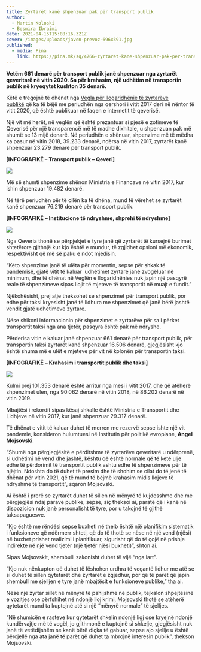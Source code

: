 ```yaml
---
title: Zyrtarët kanë shpenzuar pak për transport publik
author:
  - Martin Koloski
  - Besmira Ibraimi
date: 2021-04-15T15:08:16.321Z
cover: /images/uploads/javen-prevoz-696x391.jpg
published:
  - media: Pina
    link: https://pina.mk/sq/4766-zyrtaret-kane-shpenzuar-pak-per-transport-publik/
---
```

**Vetëm 661 denarë për transport publik janë shpenzuar nga zyrtarët qeveritarë në vitin 2020. Sa për krahasim, një udhëtim në transportin publik në kryeqytet kushton 35 denarë.**

Këtë e tregojnë të dhënat nga [Vegla për llogaridhënie të zyrtarëve publikë](https://vlada.mk/otchetnost-troshoci) që ka të bëjë me periudhën nga qershori i vitit 2017 deri në nëntor të vitit 2020, që është publikuar në faqen e internetit të qeverisë.

Një vit më herët, në veglën që është prezantuar si pjesë e zotimeve të Qeverisë për një transparencë më të madhe dixhitale, u shpenzuan pak më shumë se 13 mijë denarë. Në periudhën e shënuar, shpenzime më të mëdha ka pasur në vitin 2018, 39.233 denarë, ndërsa në vitin 2017, zyrtarët kanë shpenzuar 23.279 denarë për transport publik.

**\[INFOGRAFIKË – Transport publik – Qeveri]**

![](/images/uploads/123.jpg)

Më së shumti shpenzime shënon Ministria e Financave në vitin 2017, kur ishin shpenzuar 19.482 denarë.

Në tërë periudhën për të cilën ka të dhëna, mund të vërehet se zyrtarët kanë shpenzuar 76.219 denarë për transport publik.

**[INFOGRAFIKË** **– Institucione të ndryshme, shprehi të ndryshme]**

![](/images/uploads/1234.jpg)

Nga Qeveria thonë se përpjekjet e tyre janë që zyrtarët të kursejnë burimet shtetërore gjithnjë kur kjo është e mundur, të zgjidhet opsioni më ekonomik, respektivisht që më së paku e ndot mjedisin.

“Këto shpenzime janë të ulëta për momentin, sepse për shkak të pandemisë, gjatë vitit të kaluar  udhëtimet zyrtare janë zvogëluar në minimum, dhe të dhënat në Veglën e llogaridhënies nuk japin një pasqyrë reale të shpenzimeve sipas llojit të mjeteve të transportit në muajt e fundit.”

Njëkohësisht, prej atje theksohet se shpenzimet për transport publik, por edhe për taksi kryesisht janë të lidhura me shpenzimet që janë bërë jashtë vendit gjatë udhëtimeve zyrtare.

Nëse shikoni informacionin për shpenzimet e zyrtarëve për sa i përket transportit taksi nga ana tjetër, pasqyra është pak më ndryshe.

Përderisa vitin e kaluar janë shpenzuar 661 denarë për transport publik, për transportin taksi zyrtarët kanë shpenzuar 16.506 denarë, gjegjësisht kjo është shuma më e ulët e mjeteve për vit në kolonën për transportin taksi.

**[INFOGRAFIKË** **– Krahasim i transportit publik dhe taksi]**

![](/images/uploads/111.jpg)

Kulmi prej 101.353 denarë është arritur nga mesi i vitit 2017, dhe që atëherë shpenzimet ulen, nga 90.062 denarë në vitin 2018, në 86.202 denarë në vitin 2019.

Mbajtësi i rekordit sipas kësaj shkalle është Ministria e Transportit dhe Lidhjeve në vitin 2017, kur janë shpenzuar 29.317 denarë.

Të dhënat e vitit të kaluar duhet të merren me rezervë sepse ishte një vit pandemie, konsideron hulumtuesi në Institutin për politikë evropiane, **Angel Mojsovski**.

“Shumë nga përgjegjësitë e përditshme të zyrtarëve qeveritarë u ndërprenë, si udhëtimi në vend dhe jashtë, kështu që është normale që të ketë ulje edhe të përdorimit të transportit publik ashtu edhe të shpenzimeve për të njëjtin. Ndoshta do të duhet të presim dhe të shohim se cilat do të jenë të dhënat për vitin 2021, që të mund të bëjmë krahasim midis llojeve të ndryshme të transportit”, sqaron Mojsovski.

Ai është i prerë se zyrtarët duhet të sillen në mënyrë të kujdesshme dhe me përgjegjësi ndaj parave publike, sepse, siç theksoi ai, paratë që i kanë në dispozicion nuk janë personalisht të tyre, por u takojnë të gjithë taksapaguesve.

“Kjo është me rëndësi sepse buxheti në thelb është një planifikim sistematik i funksioneve që ndërmerr shteti, që do të thotë se nëse në një vend (njësi) në buxhet prishet realizimi i planifikuar, sigurisht që do të çojë në prishje indirekte në një vend tjetër (një tjetër njësi buxheti)”, shton ai.

Sipas Mojsovskit, shembulli zakonisht duhet të vijë “nga lart”.

“Kjo nuk nënkupton që duhet të lëshohen urdhra të veçantë lidhur me atë se si duhet të sillen qytetarët dhe zyrtarët e zgjedhur, por që të parët që japin shembull me sjelljen e tyre janë mbajtësit e funksioneve publike,” tha ai.

Nëse një zyrtar sillet në mënyrë të pahijshme në publik, tejkalon shpejtësinë e vozitjes ose përfshihet në ndonjë lloj krimi, Mojsovski thotë se atëherë qytetarët mund ta kuptojnë atë si një “mënyrë normale” të sjelljes.

“Në shumicën e rasteve kur qytetarët shkelin ndonjë ligj ose kryejnë ndonjë kundërvajtje më të vogël, jo gjithmonë e kuptojnë si shkelje, gjegjësisht nuk janë të vetëdijshëm se kanë bërë diçka të gabuar, sepse ajo sjellje u është përcjellë nga ata janë të parët që duhet ta mbrojnë interesin publik”, thekson Mojsovski.